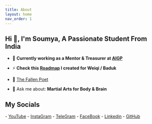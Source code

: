 ```yaml
---
title: About
layout: home
nav_order: 1
---
```


<h2>Hi 👋, I'm Soumya, A Passionate Student From India</h2>

- 🔭 **Currently working as a Mentor & Treasurer at <a href="https://aigp.org.in/" target="_blank">AIGP</a>**

- ⚡ **Check this <a href="https://soumyak4.github.io/baduk/Roadmap.html" >Roadmap</a> I created for Weiqi / Baduk**

- 🌱 <a href="https://www.miraquill.com/the_fallen_poet" target="_blank">The Fallen Poet</a>

- 💬 Ask me about: **Martial Arts for Body & Brain**

<h2>My Socials</h2>
- <a href="https://www.youtube.com/@SoumyaK4/" target="_blank">YouTube</a>
- <a href="https://instagram.com/soumyak4" target="_blank">InstaGram</a>
- <a href="https://t.me/SoumyaK4/" target="_blank">TeleGram</a>
- <a href="https://fb.com/soumyak4" target="_blank">FaceBook</a>
- <a href="https://linkedin.com/in/soumyak4" target="_blank">Linkedin</a>
- <a href="https://github.com/SoumyaK4" target="_blank">GitHub</a>

